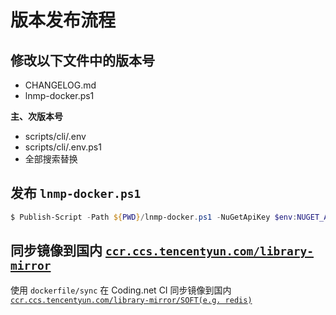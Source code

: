 # 版本发布流程

## 修改以下文件中的版本号

* CHANGELOG.md
* lnmp-docker.ps1

**主、次版本号**

* scripts/cli/.env
* scripts/cli/.env.ps1
* 全部搜索替换

## 发布 `lnmp-docker.ps1`

```powershell
$ Publish-Script -Path ${PWD}/lnmp-docker.ps1 -NuGetApiKey $env:NUGET_API_KEY -Force
```

## 同步镜像到国内 [`ccr.ccs.tencentyun.com/library-mirror`](https://cloud.tencent.com/act/cps/redirect?redirect=10058&cps_key=3a5255852d5db99dcd5da4c72f05df61)

使用 `dockerfile/sync` 在 Coding.net CI 同步镜像到国内 [`ccr.ccs.tencentyun.com/library-mirror/SOFT(e.g. redis)`](https://cloud.tencent.com/act/cps/redirect?redirect=10058&cps_key=3a5255852d5db99dcd5da4c72f05df61)
